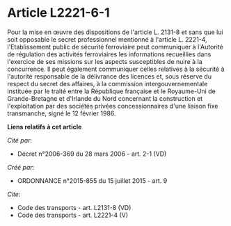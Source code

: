 # Article L2221-6-1

Pour la mise en œuvre des dispositions de l'article L. 2131-8 et sans que lui soit opposable le secret professionnel
mentionné à l'article L. 2221-4, l'Etablissement public de sécurité ferroviaire peut communiquer à l'Autorité de régulation
des activités ferroviaires les informations recueillies dans l'exercice de ses missions sur les aspects susceptibles de nuire
à la concurrence. Il peut également communiquer celles relatives à la sécurité à l'autorité responsable de la délivrance des
licences et, sous réserve du respect du secret des affaires, à la commission intergouvernementale instituée par le traité
entre la République française et le Royaume-Uni de Grande-Bretagne et d'Irlande du Nord concernant la construction et
l'exploitation par des sociétés privées concessionnaires d'une liaison fixe transmanche, signé le 12 février 1986.

**Liens relatifs à cet article**

_Cité par_:

  - Décret n°2006-369 du 28 mars 2006 - art. 2-1 (VD)

_Créé par_:

  - ORDONNANCE n°2015-855 du 15 juillet 2015 - art. 9

_Cite_:

  - Code des transports - art. L2131-8 (VD)
  - Code des transports - art. L2221-4 (V)
